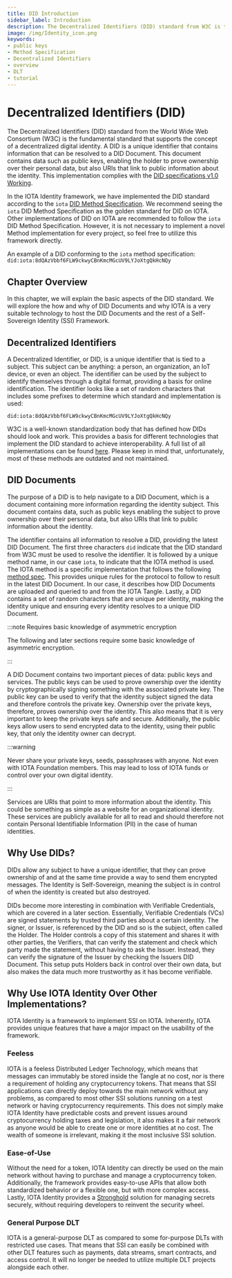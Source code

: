 ```yaml
---
title: DID Introduction
sidebar_label: Introduction
description: The Decentralized Identifiers (DID) standard from W3C is the fundamental standard that supports the concept of a decentralized digital identity. Explore the basic aspects of the DID standard.
image: /img/Identity_icon.png
keywords:
- public keys
- Method Specification
- Decentralized Identifiers
- overview
- DLT
- tutorial
---
```


# Decentralized Identifiers (DID)

The Decentralized Identifiers (DID) standard from the World Wide Web Consortium (W3C) is the fundamental standard that supports the concept of a decentralized digital identity. A DID is a unique identifier that contains information that can be resolved to a DID Document. This document contains data such as public keys, enabling the holder to prove ownership over their personal data, but also URIs that link to public information about the identity. This implementation complies with the [DID specifications v1.0 Working](https://www.w3.org/TR/did-core//).

In the IOTA Identity framework, we have implemented the DID standard according to the `iota` [DID Method Specification](../specs/did/iota_did_method_spec.md). We recommend seeing the `iota` DID Method Specification as the golden standard for DID on IOTA. Other implementations of DID on IOTA are recommended to follow the `iota` DID Method Specification. However, it is not necessary to implement a novel Method implementation for every project, so feel free to utilize this framework directly. 

An example of a DID conforming to the `iota` method specification:
`did:iota:8dQAzVbbf6FLW9ckwyCBnKmcMGcUV9LYJoXtgQkHcNQy`

## Chapter Overview

In this chapter, we will explain the basic aspects of the DID standard. We will explore the how and why of DID Documents and why IOTA is a very suitable technology to host the DID Documents and the rest of a Self-Sovereign Identity (SSI) Framework.

## Decentralized Identifiers

A Decentralized Identifier, or DID, is a unique identifier that is tied to a subject. This subject can be anything: a person, an organization, an IoT device, or even an object. The identifier can be used by the subject to identify themselves through a digital format, providing a basis for online identification. The identifier looks like a set of random characters that includes some prefixes to determine which standard and implementation is used:

`did:iota:8dQAzVbbf6FLW9ckwyCBnKmcMGcUV9LYJoXtgQkHcNQy`

W3C is a well-known standardization body that has defined how DIDs should look and work. This provides a basis for different technologies that implement the DID standard to achieve interoperability. A full list of all implementations can be found [here](https://www.w3.org/TR/did-spec-registries/#did-methods). Please keep in mind that, unfortunately, most of these methods are outdated and not maintained.

## DID Documents

The purpose of a DID is to help navigate to a DID Document, which is a document containing more information regarding the identity subject. This document contains data, such as public keys enabling the subject to prove ownership over their personal data, but also URIs that link to public information about the identity.

The identifier contains all information to resolve a DID, providing the latest DID Document. The first three characters `did` indicate that the DID standard from W3C must be used to resolve the identifier. It is followed by a unique method name, in our case `iota`, to indicate that the IOTA method is used. The IOTA method is a specific implementation that follows the following [method spec](https://wiki.iota.org/identity.rs/specs/did/iota_did_method_spec). This provides unique rules for the protocol to follow to result in the latest DID Document. In our case, it describes how DID Documents are uploaded and queried to and from the IOTA Tangle. Lastly, a DID contains a set of random characters that are unique per identity, making the identity unique and ensuring every identity resolves to a unique DID Document. 

:::note Requires basic knowledge of asymmetric encryption

The following and later sections require some basic knowledge of asymmetric encryption.

:::

A DID Document contains two important pieces of data: public keys and services. The public keys can be used to prove ownership over the identity by cryptographically signing something with the associated private key. The public key can be used to verify that the identity subject signed the data and therefore controls the private key. Ownership over the private keys, therefore, proves ownership over the identity. This also means that it is very important to keep the private keys safe and secure. Additionally, the public keys allow users to send encrypted data to the identity, using their public key, that only the identity owner can decrypt.

:::warning

Never share your private keys, seeds, passphrases with anyone. Not even with IOTA Foundation members. This may lead to loss of IOTA funds or control over your own digital identity.

:::

Services are URIs that point to more information about the identity. This could be something as simple as a website for an organizational identity. These services are publicly available for all to read and should therefore not contain Personal Identifiable Information (PII) in the case of human identities.

## Why Use DIDs?

DIDs allow any subject to have a unique identifier, that they can prove ownership of and at the same time provide a way to send them encrypted messages. The Identity is Self-Sovereign, meaning the subject is in control of when the identity is created but also destroyed.

DIDs become more interesting in combination with Verifiable Credentials, which are covered in a later section. Essentially, Verifiable Credentials (VCs) are signed statements by trusted third parties about a certain identity. The signer, or Issuer, is referenced by the DID and so is the subject, often called the Holder. The Holder controls a copy of this statement and shares it with other parties, the Verifiers, that can verify the statement and check which party made the statement, without having to ask the Issuer. Instead, they can verify the signature of the Issuer by checking the Issuers DID Document. This setup puts Holders back in control over their own data, but also makes the data much more trustworthy as it has become verifiable.

## Why Use IOTA Identity Over Other Implementations?

IOTA Identity is a framework to implement SSI on IOTA. Inherently, IOTA provides unique features that have a major impact on the usability of the framework.

### Feeless

IOTA is a feeless Distributed Ledger Technology, which means that messages can immutably be stored inside the Tangle at no cost, nor is there a requirement of holding any cryptocurrency tokens. That means that SSI applications can directly deploy towards the main network without any problems, as compared to most other SSI solutions running on a test network or having cryptocurrency requirements. This does not simply make IOTA Identity have predictable costs and prevent issues around cryptocurrency holding taxes and legislation, it also makes it a fair network as anyone would be able to create one or more identities at no cost. The wealth of someone is irrelevant, making it the most inclusive SSI solution.

### Ease-of-Use

Without the need for a token, IOTA Identity can directly be used on the main network without having to purchase and manage a cryptocurrency token. Additionally, the framework provides easy-to-use APIs that allow both standardized behavior or a flexible one, but with more complex access. Lastly, IOTA Identity provides a [Stronghold](https://wiki.iota.org/stronghold.rs/welcome/ "Stronghold is an open-source software library that was originally built to protect IOTA Seeds, but can be used to protect any digital secret.") solution for managing secrets securely, without requiring developers to reinvent the security wheel.

### General Purpose DLT

IOTA is a general-purpose DLT as compared to some for-purpose DLTs with restricted use cases. That means that SSI can easily be combined with other DLT features such as payments, data streams, smart contracts, and access control. It will no longer be needed to utilize multiple DLT projects alongside each other.

